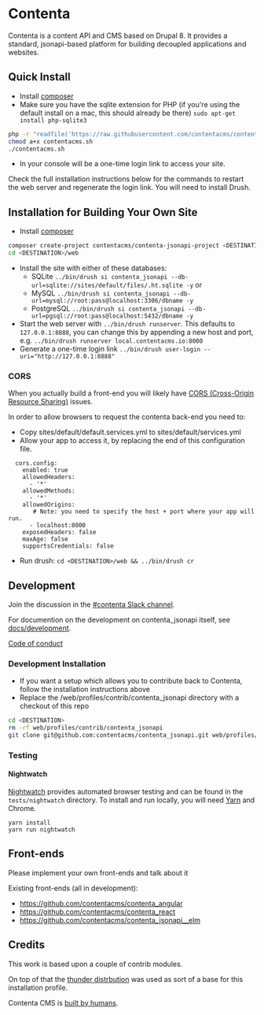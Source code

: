 # Contenta

Contenta is a content API and CMS based on Drupal 8. It provides a standard, jsonapi-based platform for building decoupled applications and websites.

## Quick Install

- Install [composer](https://getcomposer.org/)
- Make sure you have the sqlite extension for PHP (if you're using the default install on a mac, this should already be there)
`sudo apt-get install php-sqlite3`

```bash
php -r "readfile('https://raw.githubusercontent.com/contentacms/contenta_jsonapi/8.x-1.x/installer.sh');" > contentacms.sh
chmod a+x contentacms.sh
./contentacms.sh
```

- In your console will be a one-time login link to access your site.

Check the full installation instructions below for the commands to restart the web server and regenerate the login link. You will need to install Drush.

## Installation for Building Your Own Site

- Install [composer](https://getcomposer.org/)

```bash
composer create-project contentacms/contenta-jsonapi-project <DESTINATION> --stability dev --no-interaction
cd <DESTINATION>/web 
```
- Install the site with  either of these databases:
  - SQLite `../bin/drush si contenta_jsonapi --db-url=sqlite://sites/default/files/.ht.sqlite -y` or
  - MySQL `../bin/drush si contenta_jsonapi --db-url=mysql://root:pass@localhost:3306/dbname -y`
  - PostgreSQL `../bin/drush si contenta_jsonapi --db-url=pgsql://root:pass@localhost:5432/dbname -y`
- Start the web server with `../bin/drush runserver`. This defaults to `127.0.0.1:8888`, you can change this by appending a new host and port, e.g. `../bin/drush runserver local.contentacms.io:8000`
- Generate a one-time login link `../bin/drush user-login --uri="http://127.0.0.1:8888"`

### CORS

When you actually build a front-end you will likely have [CORS (Cross-Origin Resource Sharing)](https://developer.mozilla.org/en-US/docs/Web/HTTP/Access_control_CORS)
issues.

In order to allow browsers to request the contenta back-end you need to:

* Copy sites/default/default.services.yml to sites/default/services.yml
* Allow your app to access it, by replacing the end of this configuration file.
```
  cors.config:
    enabled: true
    allowedHeaders:
      - '*'
    allowedMethods:
      - '*'
    allowedOrigins:
       # Note: you need to specify the host + port where your app will run.
      - localhost:8000
    exposedHeaders: false
    maxAge: false
    supportsCredentials: false
```
* Run drush: ```cd <DESTINATION>/web && ../bin/drush cr```

## Development

Join the discussion in the [#contenta Slack channel](https://drupal.slack.com/messages/C5A70F7D1).

For documention on the development on contenta_jsonapi itself, see [docs/development](https://github.com/contentacms/contenta_jsonapi/blob/master/docs/development.md).

[Code of conduct](https://https://github.com/contentacms/contenta_jsonapi/blob/8.x-1.x/CODE_OF_CONDUCT.md)

### Development Installation

- If you want a setup which allows you to contribute back to Contenta, follow the installation instructions above
- Replace the <DESTINATION>/web/profiles/contrib/contenta_jsonapi directory with a checkout of this repo

```bash
cd <DESTINATION>
rm -rf web/profiles/contrib/contenta_jsonapi
git clone git@github.com:contentacms/contenta_jsonapi.git web/profiles/contrib/contenta_jsonapi
```

### Testing

#### Nightwatch

[Nightwatch](http://nightwatchjs.org/) provides automated browser testing and can be found in the `tests/nightwatch` directory. To install and run locally, you will need [Yarn](https://yarnpkg.com/) and Chrome.

```
yarn install
yarn run nightwatch
```

## Front-ends

Please implement your own front-ends and talk about it

Existing front-ends (all in development):

* https://github.com/contentacms/contenta_angular
* https://github.com/contentacms/contenta_react
* https://github.com/contentacms/contenta_jsonapi__elm


## Credits

This work is based upon a couple of contrib modules.

On top of that the [thunder distrbution](http://www.thunder.org/) was used as sort of a base for this installation profile.

Contenta CMS is [built by humans](https://raw.githubusercontent.com/contentacms/contenta_jsonapi/8.x-1.x/humans.txt).
